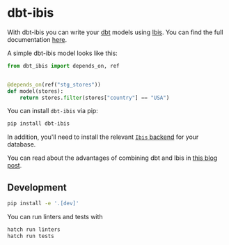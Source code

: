 # dbt-ibis
With dbt-ibis you can write your [dbt](https://www.getdbt.com/) models using [Ibis](https://ibis-project.org/). You can find the full documentation [here](https://binste.github.io/dbt-ibis/intro.html).

A simple dbt-ibis model looks like this:
```python
from dbt_ibis import depends_on, ref


@depends_on(ref("stg_stores"))
def model(stores):
    return stores.filter(stores["country"] == "USA")
```

You can install `dbt-ibis` via pip:
```bash
pip install dbt-ibis
```
In addition, you'll need to install the relevant [`Ibis` backend](https://ibis-project.org/install) for your database.

You can read about the advantages of combining dbt and Ibis in [this blog post](https://ibis-project.org/posts/dbt-ibis/).


## Development
```bash
pip install -e '.[dev]'
```

You can run linters and tests with
```bash
hatch run linters
hatch run tests
```
